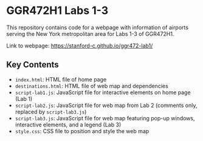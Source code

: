 # GGR472H1 Labs 1-3
This repository contains code for a webpage with information of airports serving the New York metropolitan area for Labs 1-3 of GGR472H1.

Link to webpage: https://stanford-c.github.io/ggr472-lab1/

## Key Contents
- `index.html`: HTML file of home page
- `destinations.html`: HTML file of web map and dependencies
- `script-lab1.js`: JavaScript file for interactive elements on home page (Lab 1)
- `script-lab2.js`: JavaScript file for web map from Lab 2 (comments only, replaced by `script-lab3.js`)
- `script-lab3.js`: JavaScript file for web map featuring pop-up windows, interactive elements, and a legend (Lab 3)
- `style.css`: CSS file to position and style the web map